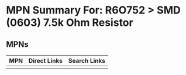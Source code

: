 



# MPN Summary For: R6O752 > SMD (0603) 7.5k Ohm Resistor

## MPNs
  

|MPN|Direct Links|Search Links|
| :--- | :--- | :--- |
||||
